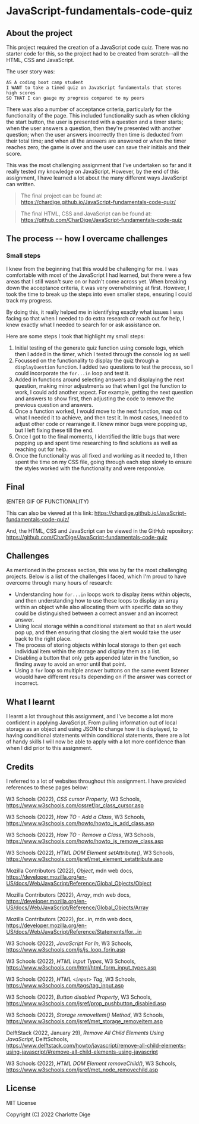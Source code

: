 # JavaScript-fundamentals-code-quiz

## About the project

This project required the creation of a JavaScript code quiz. There was no starter code for this, so the project had to be created from scratch--all the HTML, CSS and JavaScript.

The user story was:

```
AS A coding boot camp student
I WANT to take a timed quiz on JavaScript fundamentals that stores high scores
SO THAT I can gauge my progress compared to my peers
```

There was also a number of acceptance criteria, particularly for the functionality of the page. This included functionality such as when clicking the start button, the user is presented with a question and a timer starts; when the user answers a question, then they're presented with another question; when the user answers incorrectly then time is deducted from their total time; and when all the answers are answered or when the timer reaches zero, the game is over and the user can save their initials and their score.

This was the most challenging assignment that I've undertaken so far and it really tested my knowledge on JavaScript. However, by the end of this assignment, I have learned a lot about the many different ways JavaScript can written.

> The final project can be found at: https://chardige.github.io/JavaScript-fundamentals-code-quiz/

> The final HTML, CSS and JavaScript can be found at: https://github.com/CharDige/JavaScript-fundamentals-code-quiz

## The process -- how I overcame challenges

### Small steps

I knew from the beginning that this would be challenging for me. I was comfortable with most of the JavaScript I had learned, but there were a few areas that I still wasn't sure on or hadn't come across yet. When breaking down the acceptance criteria, it was very overwhelming at first. However, I took the time to break up the steps into even smaller steps, ensuring I could track my progress.

By doing this, it really helped me in identifying exactly what issues I was facing so that when I needed to do extra research or reach out for help, I knew exactly what I needed to search for or ask assistance on.

Here are some steps I took that highlight my small steps:

1. Initial testing of the generate quiz function using console logs, which then I added in the timer, which I tested through the console log as well
2. Focussed on the functionality to display the quiz through a `displayQuestion` function. I added two questions to test the process, so I could incorporate the `for...in` loop and test it.
3. Added in functions around selecting answers and displaying the next question, making minor adjustments so that when I got the function to work, I could add another aspect. For example, getting the next question and answers to show first, then adjusting the code to remove the previous question and answers.
4. Once a function worked, I would move to the next function, map out what I needed it to achieve, and then test it. In most cases, I needed to adjust other code or rearrange it. I knew minor bugs were popping up, but I left fixing these till the end.
5. Once I got to the final moments, I identified the little bugs that were popping up and spent time researching to find solutions as well as reaching out for help.
6. Once the functionality was all fixed and working as it needed to, I then spent the time on my CSS file, going through each step slowly to ensure the styles worked with the functionality and were responsive.

## Final
(ENTER GIF OF FUNCTIONALITY)

This can also be viewed at this link: https://chardige.github.io/JavaScript-fundamentals-code-quiz/

And, the HTML, CSS and JavaScript can be viewed in the GitHub repository: https://github.com/CharDige/JavaScript-fundamentals-code-quiz

## Challenges

As mentioned in the process section, this was by far the most challenging projects. Below is a list of the challenges I faced, which I'm proud to have overcome through many hours of research:

- Understanding how `for...in` loops work to display items within objects, and then understanding how to use these loops to display an array within an object while also allocating them with specific data so they could be distinguished between a correct answer and an incorrect answer.
- Using local storage within a conditional statement so that an alert would pop up, and then ensuring that closing the alert would take the user back to the right place.
- The process of storing objects within local storage to then get each individual item within the storage and display them as a list.
- Disabling a button that only gets appended later in the function, so finding away to avoid an error until that point.
- Using a `for` loop so multiple answer buttons on the same event listener wouold have different results depending on if the answer was correct or incorrect.

## What I learnt
 
I learnt a lot throughout this assignment, and I've become a lot more confident in applying JavaScript. From pulling information out of local storage as an object and using JSON to change how it is displayed, to having conditional statements within conditional statements, there are a lot of handy skills I will now be able to apply with a lot more confidence than when I did prior to this assignment.

## Credits
 
I referred to a lot of websites throughout this assignment. I have provided references to these pages below:

W3 Schools (2022), *CSS cursor Property*, W3 Schools, https://www.w3schools.com/cssref/pr_class_cursor.asp

W3 Schools (2022), *How TO - Add a Class*, W3 Schools, https://www.w3schools.com/howto/howto_js_add_class.asp

W3 Schools (2022), *How TO - Remove a Class*, W3 Schools, https://www.w3schools.com/howto/howto_js_remove_class.asp

W3 Schools (2022), *HTML DOM Element setAttribute()*, W3 Schools, https://www.w3schools.com/jsref/met_element_setattribute.asp

Mozilla Contributors (2022), *Object*, mdn web docs, https://developer.mozilla.org/en-US/docs/Web/JavaScript/Reference/Global_Objects/Object

Mozilla Contributors (2022), *Array*, mdn web docs, https://developer.mozilla.org/en-US/docs/Web/JavaScript/Reference/Global_Objects/Array

Mozilla Contributors (2022), *for...in*, mdn web docs, https://developer.mozilla.org/en-US/docs/Web/JavaScript/Reference/Statements/for...in

W3 Schools (2022), *JavaScript For In*, W3 Schools, https://www.w3schools.com/js/js_loop_forin.asp

W3 Schools (2022), *HTML Input Types*, W3 Schools, https://www.w3schools.com/html/html_form_input_types.asp

W3 Schools (2022), *HTML `<input>` Tag*, W3 Schools, https://www.w3schools.com/tags/tag_input.asp

W3 Schools (2022), *Button disabled Property*, W3 Schools, https://www.w3schools.com/jsref/prop_pushbutton_disabled.asp

W3 Schools (2022), *Storage removeItem() Method*, W3 Schools, https://www.w3schools.com/jsref/met_storage_removeitem.asp

DelftStack (2022, January 29), *Remove All Child Elements Using JavaScript*, DelftSchools, https://www.delftstack.com/howto/javascript/remove-all-child-elements-using-javascript/#remove-all-child-elements-using-javascript

W3 Schools (2022), *HTML DOM Element removeChild()*, W3 Schools, https://www.w3schools.com/jsref/met_node_removechild.asp

## License

MIT License

Copyright (C) 2022 Charlotte Dige
